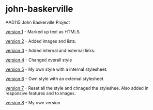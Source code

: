 john-baskerville
================

AAD115 John Baskerville Project 

[version 1](https://hayleymcilwrath.github.io/john-baskerville/version_1.html) - Marked up text as HTML5.


[version 2](https://hayleymcilwrath.github.io/john-baskerville/version_2.html) - Added images and lists.


[version 3](https://hayleymcilwrath.github.io/john-baskerville/version_3.html) - Added internal and external links.


[version 4](https://hayleymcilwrath.github.io/john-baskerville/version_4.html) - Changed overall style


[version 5](https://hayleymcilwrath.github.io/john-baskerville/version_5.html) - My own style with a internal stylesheet.


[version 6](https://hayleymcilwrath.github.io/john-baskerville/version_6.html) - Own style with an external stylesheet.


[version 7](https://hayleymcilwrath.github.io/john-baskerville/version_7.html) - Reset all the style and chnaged the styleshee. Also added in responsive features and to images.

[version 8](https://hayleymcilwrath.github.io/john-baskerville/version_8.html) - My own version


